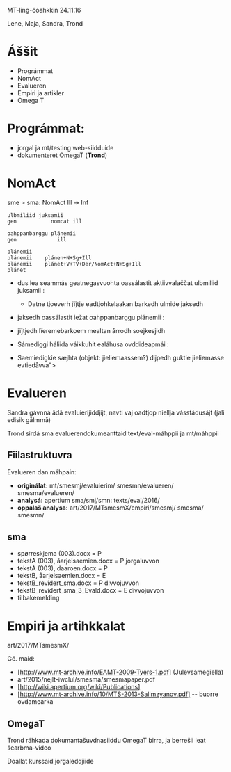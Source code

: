 MT-ling-čoahkkin 24.11.16

Lene, Maja, Sandra, Trond

# Áššit
* Prográmmat
* NomAct
* Evalueren
* Empiri ja artikler
* Omega T

# Prográmmat:

* jorgal ja mt/testing web-siidduide
* dokumenteret OmegaT (**Trond**)

# NomAct

sme > sma: NomAct Ill -> Inf

```
ulbmiliid juksamii
gen           nomcat ill

oahppanbarggu plánemii
gen             ill

plánemii
plánemii	plánen+N+Sg+Ill
plánemii	plánet+V+TV+Der/NomAct+N+Sg+Ill
plánet
```

* dus lea seammás geatnegasvuohta oassálastit aktiivvalaččat ulbmiliid juksamii :
    - Datne tjoeverh jïjtje eadtjohkelaakan barkedh ulmide jaksedh

* jaksedh oassálastit iežat oahppanbarggu plánemii :

* jïjtjedh lïeremebarkoem mealtan årrodh soejkesjidh

* Sámediggi háliida váikkuhit ealáhusa ovddideapmái :
* Saemiedigkie sæjhta (objekt: jieliemaassem?) dijpedh guktie jieliemasse evtiedåvva">

# Evalueren

Sandra gávnná ådå evaluierijiddjijt, navti vaj oadtjop niellja vásstádusájt (jali edisik gålmmå)

Trond sirdá sma evaluerendokumeanttaid text/eval-máhppii ja mt/máhppii

## Fiilastruktuvra

Evalueren dan máhpain:

* **originálat:** mt/smesmj/evaluierim/  smesmn/evalueren/  smesma/evalueren/
* **analysá:** apertium sma/smj/smn: texts/eval/2016/
* **oppalaš analysa:**  art/2017/MTsmesmX/empiri/smesmj/  smesma/   smesmn/

## sma

* spørreskjema (003).docx           = P
* tekstA (003), åarjelsaemien.docx  = P jorgaluvvon
* tekstA (003), daaroen.docx        = P
* tekstB, åarjelsaemien.docx        = E
* tekstB_revidert_sma.docx          = P divvojuvvon
* tekstB_revidert_sma_3_Evald.docx  = E divvojuvvon
* tilbakemelding

#  Empiri ja artihkkalat

art/2017/MTsmesmX/

Gč. maid:

* [http://www.mt-archive.info/EAMT-2009-Tyers-1.pdf] (Julevsámegiella)
* art/2015/nejlt-iwclul/smesma/smesmapaper.pdf
* [http://wiki.apertium.org/wiki/Publications]
* [http://www.mt-archive.info/10/MTS-2013-Salimzyanov.pdf] -- buorre ovdamearka

##  OmegaT
Trond ráhkada dokumantašuvdnasiiddu OmegaT birra, ja berrešii leat šearbma-video

Doallat kurssaid jorgaleddjiide
